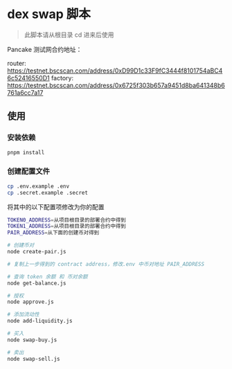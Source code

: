# dex swap 脚本

> 此脚本请从根目录 cd 进来后使用

Pancake 测试网合约地址：

router: https://testnet.bscscan.com/address/0xD99D1c33F9fC3444f8101754aBC46c52416550D1
factory: https://testnet.bscscan.com/address/0x6725f303b657a9451d8ba641348b6761a6cc7a17

## 使用

### 安装依赖

```bash
pnpm install
```

### 创建配置文件

```bash
cp .env.example .env
cp .secret.example .secret
```

将其中的以下配置项修改为你的配置

```bash
TOKEN0_ADDRESS=从项目根目录的部署合约中得到
TOKEN1_ADDRESS=从项目根目录的部署合约中得到
PAIR_ADDRESS=从下面的创建币对得到
```

```bash
# 创建币对
node create-pair.js

# 复制上一步得到的 contract address，修改.env 中币对地址 PAIR_ADDRESS

# 查询 token 余额 和 币对余额
node get-balance.js

# 授权
node approve.js

# 添加流动性
node add-liquidity.js

# 买入
node swap-buy.js

# 卖出
node swap-sell.js
```
